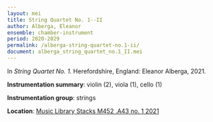 ```yaml
---
layout: mei
title: String Quartet No. 1--II
author: Alberga, Eleanor
ensemble: chamber-instrument
period: 2020-2029
permalink: /alberga-string-quartet-no.1-ii/
document: alberga_string_quartet_no.1_II.mei
---
```


In *String Quartet No. 1.* Herefordshire, England: Eleanor Alberga, 2021.

**Instrumentation summary**: violin (2), viola (1), cello (1)

**Instrumentation group**: strings

**Location**: <a href="https://tufts.primo.exlibrisgroup.com/permalink/01TUN_INST/1kc9gia/alma991018616969403851" target="_blank">Music Library Stacks M452 .A43 no. 1 2021</a>
